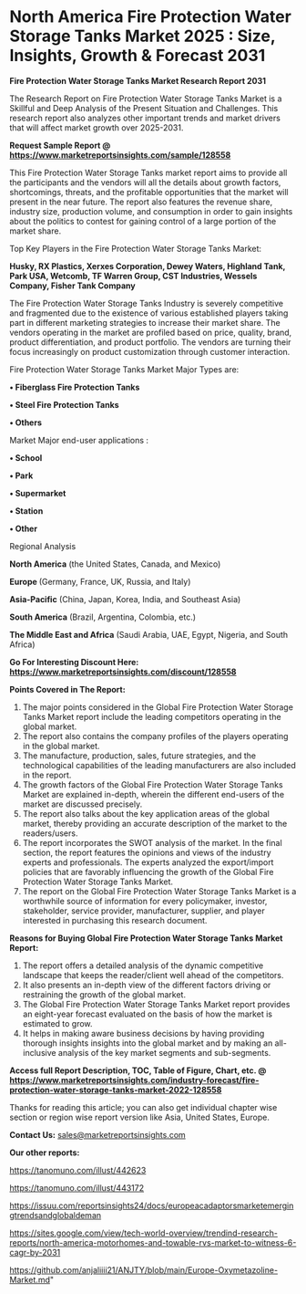 # North America Fire Protection Water Storage Tanks Market 2025 : Size, Insights, Growth & Forecast 2031

<strong>Fire Protection Water Storage Tanks Market Research Report 2031</strong>

The Research Report on Fire Protection Water Storage Tanks Market is a Skillful and Deep Analysis of the Present Situation and Challenges. This research report also analyzes other important trends and market drivers that will affect market growth over 2025-2031.

<strong>Request Sample Report @ <a href=https://www.marketreportsinsights.com/sample/128558>https://www.marketreportsinsights.com/sample/128558</a></strong>

This Fire Protection Water Storage Tanks market report aims to provide all the participants and the vendors will all the details about growth factors, shortcomings, threats, and the profitable opportunities that the market will present in the near future. The report also features the revenue share, industry size, production volume, and consumption in order to gain insights about the politics to contest for gaining control of a large portion of the market share.

Top Key Players in the Fire Protection Water Storage Tanks Market:

<strong>Husky, RX Plastics, Xerxes Corporation, Dewey Waters, Highland Tank, Park USA, Wetcomb, TF Warren Group, CST Industries, Wessels Company, Fisher Tank Company</strong>

The Fire Protection Water Storage Tanks Industry is severely competitive and fragmented due to the existence of various established players taking part in different marketing strategies to increase their market share. The vendors operating in the market are profiled based on price, quality, brand, product differentiation, and product portfolio. The vendors are turning their focus increasingly on product customization through customer interaction.

Fire Protection Water Storage Tanks Market Major Types are:

<strong>• Fiberglass Fire Protection Tanks

• Steel Fire Protection Tanks

• Others</strong>

Market Major end-user applications :

<strong>• School

• Park

• Supermarket

• Station

• Other</strong>

Regional Analysis

</u><strong><b>North America</b></strong> (the United States, Canada, and Mexico)

<strong><b>Europe </b></strong>(Germany, France, UK, Russia, and Italy)

<strong><b>Asia-Pacific</b></strong> (China, Japan, Korea, India, and Southeast Asia)

<strong><b>South America</b></strong> (Brazil, Argentina, Colombia, etc.)

<strong><b>The Middle East and Africa</b></strong> (Saudi Arabia, UAE, Egypt, Nigeria, and South Africa)

<strong>Go For Interesting Discount Here: <a href=https://www.marketreportsinsights.com/discount/128558>https://www.marketreportsinsights.com/discount/128558</a></strong>

<strong>Points Covered in The Report:</strong>
<ol>
  <li>The major points considered in the Global Fire Protection Water Storage Tanks Market report include the leading competitors operating in the global market.</li>
  <li>The report also contains the company profiles of the players operating in the global market.</li>
  <li>The manufacture, production, sales, future strategies, and the technological capabilities of the leading manufacturers are also included in the report.</li>
  <li>The growth factors of the Global Fire Protection Water Storage Tanks Market are explained in-depth, wherein the different end-users of the market are discussed precisely.</li>
  <li>The report also talks about the key application areas of the global market, thereby providing an accurate description of the market to the readers/users.</li>
  <li>The report incorporates the SWOT analysis of the market. In the final section, the report features the opinions and views of the industry experts and professionals. The experts analyzed the export/import policies that are favorably influencing the growth of the Global Fire Protection Water Storage Tanks Market.</li>
  <li>The report on the Global Fire Protection Water Storage Tanks Market is a worthwhile source of information for every policymaker, investor, stakeholder, service provider, manufacturer, supplier, and player interested in purchasing this research document.</li>
</ol>
<strong>Reasons for Buying Global Fire Protection Water Storage Tanks Market Report:</strong>

<ol>
  <li>The report offers a detailed analysis of the dynamic competitive landscape that keeps the reader/client well ahead of the competitors.</li>
  <li>It also presents an in-depth view of the different factors driving or restraining the growth of the global market.</li>
  <li>The Global Fire Protection Water Storage Tanks Market report provides an eight-year forecast evaluated on the basis of how the market is estimated to grow.</li>
  <li>It helps in making aware business decisions by having providing thorough insights insights into the global market and by making an all-inclusive analysis of the key market segments and sub-segments.</li>
</ol>
<strong>Access full Report Description, TOC, Table of Figure, Chart, etc. @ <a href=https://www.marketreportsinsights.com/industry-forecast/fire-protection-water-storage-tanks-market-2022-128558>https://www.marketreportsinsights.com/industry-forecast/fire-protection-water-storage-tanks-market-2022-128558</a></strong>


Thanks for reading this article; you can also get individual chapter wise section or region wise report version like Asia, United States, Europe.

<strong>Contact Us:</strong>
sales@marketreportsinsights.com

<strong>Our other reports:</strong>

<a href=https://tanomuno.com/illust/442623>https://tanomuno.com/illust/442623</a>

<a href=https://tanomuno.com/illust/443172>https://tanomuno.com/illust/443172</a>

<a href=https://issuu.com/reportsinsights24/docs/europeacadaptorsmarketemergingtrendsandglobaldeman>https://issuu.com/reportsinsights24/docs/europeacadaptorsmarketemergingtrendsandglobaldeman</a>

<a href=https://sites.google.com/view/tech-world-overview/trendind-research-reports/north-america-motorhomes-and-towable-rvs-market-to-witness-6-cagr-by-2031>https://sites.google.com/view/tech-world-overview/trendind-research-reports/north-america-motorhomes-and-towable-rvs-market-to-witness-6-cagr-by-2031</a>

<a href=https://github.com/anjaliiii21/ANJTY/blob/main/Europe-Oxymetazoline-Market.md>https://github.com/anjaliiii21/ANJTY/blob/main/Europe-Oxymetazoline-Market.md</a>"
